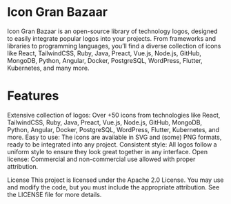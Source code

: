 # Icon Gran Bazaar

Icon Gran Bazaar is an open-source library of technology logos, designed to easily integrate popular logos into your projects. From frameworks and libraries to programming languages, you’ll find a diverse collection of icons like React, TailwindCSS, Ruby, Java, Preact, Vue.js, Node.js, GitHub, MongoDB, Python, Angular, Docker, PostgreSQL, WordPress, Flutter, Kubernetes, and many more.

# Features

Extensive collection of logos: Over +50 icons from technologies like React, TailwindCSS, Ruby, Java, Preact, Vue.js, Node.js, GitHub, MongoDB, Python, Angular, Docker, PostgreSQL, WordPress, Flutter, Kubernetes, and more.
Easy to use: The icons are available in SVG and (some) PNG formats, ready to be integrated into any project.
Consistent style: All logos follow a uniform style to ensure they look great together in any interface.
Open license: Commercial and non-commercial use allowed with proper attribution.

License
This project is licensed under the Apache 2.0 License. You may use and modify the code, but you must include the appropriate attribution.
See the LICENSE file for more details.
